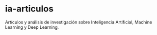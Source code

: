 # ia-articulos
Artículos y análisis de investigación sobre Inteligencia Artificial, Machine Learning y Deep Learning.
